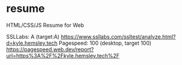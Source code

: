 # resume
HTML/CSS/JS Resume for Web


SSLLabs: A (target:A) https://www.ssllabs.com/ssltest/analyze.html?d=kyle.hemsley.tech
Pagespeed: 100 (desktop, target 100)  https://pagespeed.web.dev/report?url=https%3A%2F%2Fkyle.hemsley.tech%2F
